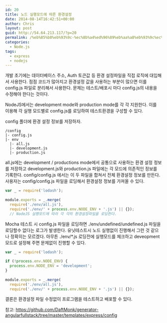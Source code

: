 ```yaml
---
id: 20
title: 노드 실행모드에 따른 환경설정
date: 2014-08-14T16:42:51+00:00
author: Chris
layout: post
guid: http://54.64.213.117/?p=20
permalink: /%eb%85%b8%eb%93%9c-%ec%8b%a4%ed%96%89%eb%aa%a8%eb%93%9c%ec%97%90-%eb%94%b0%eb%a5%b8-%ed%99%98%ea%b2%bd%ec%84%a4%ec%a0%95/
categories:
  - Node.js
tags:
  - express
  - nodejs
---
```

개발 초기에는 데이터베이스 주소, Auth 토큰값 등 환경 설정파일을 직접 로직에 대입해서 사용한다. 
점점 코드가 많아지고 환경설정 값을 사용하는 부분이 많으면 이를 config.js 파일로 분리해서 사용한다. 
문제는 테스트/배포시 마다 config.js의 내용을 수정해야 한다는 것이다.

NodeJS에서는 development mode와 production mode를 각 각 지원한다. 
이를 이용해 각 실행 모드별로 config.js를 로딩하여 테스트환경을 구성할 수 있다.

config 폴더에 환경 설정 정보를 저장하자.

```
/config
|- config.js
|- env
  |- all.js
  |- development.js
  |- production.js
```

all.js에는 development / productions mode에서 공통으로 사용하는 환경 설정 정보를 저장하고 
development.js와 production.js 파일에는 각 모드에 의존적인 정보를 기록한다. 
config/config.js 에서는 이 두 파일을 합쳐서 전체 환경설정 정보를 만든다. 
사용자는 config/config.js 파일을 로딩해서 환경설정 정보를 가져올 수 있다.

```javascript
var _ = require('lodash');
 
module.exports = _.merge(
  require('./env/all.js'),
  require('./env/' + process.env.NODE_ENV + '.js') || {});
  // NodeJS 실행모드에 따라 각 각의 환경설정파일을 로딩한다.
```

Mocha 테스트 시 config.js 파일을 로딩하면 ./env/undefined/undefined.js 파일을 로딩할수 없다는 로그가 발생한다. 
유닛테스트시 노드 실행없이 진행해서 그런 것 같으나 정확히는 모르겠다. 
아무튼 ./env/*.js 로딩전에 실행모드를 체크하고 deveopment모드로 설정해 주면 문제없이 진행할 수 있다.

```javascript
var _ = require('lodash');
 
if (!process.env.NODE_ENV) {
  process.env.NODE_ENV = 'development';
}
 
module.exports = _.merge(
  require('./env/all.js'),
  require('./env/' + process.env.NODE_ENV + '.js') || {});
```

결론은 환경설정 파일 수정없이 프로그램을 테스트하고 배포할 수 있다.

참고: <a href="https://github.com/DaftMonk/generator-angular-fullstack/tree/master/templates/express/config" rel="nofollow">https://github.com/DaftMonk/generator-angular</a><a href="https://github.com/DaftMonk/generator-angular-fullstack/tree/master/templates/express/config" rel="nofollow">fullstack/tree/master/templates/express/config</a>